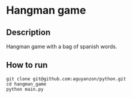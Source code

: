 # Hangman game

## Description

Hangman game with a bag of spanish words.

## How to run

```
git clone git@github.com:aguyanzon/python.git
cd hangman_game
python main.py
```